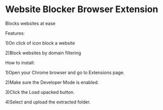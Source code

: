 # Website Blocker Browser Extension
Blocks websites at ease

Features:

1)On click of icon block a website

2)Block websites by domain filtering

How to install:

1)Open your Chrome browser and go to Extensions page.

2)Make sure the Developer Mode is enabled.

3)Click the Load upacked button.

4)Select and upload the extracted folder.
